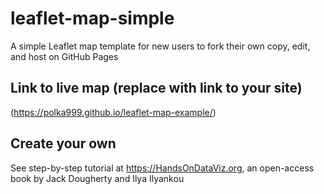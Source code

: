 # leaflet-map-simple
A simple Leaflet map template for new users to fork their own copy, edit, and host on GitHub Pages

## Link to live map (replace with link to your site)
(https://polka999.github.io/leaflet-map-example/)

## Create your own
See step-by-step tutorial at https://HandsOnDataViz.org, an open-access book by Jack Dougherty and Ilya Ilyankou
